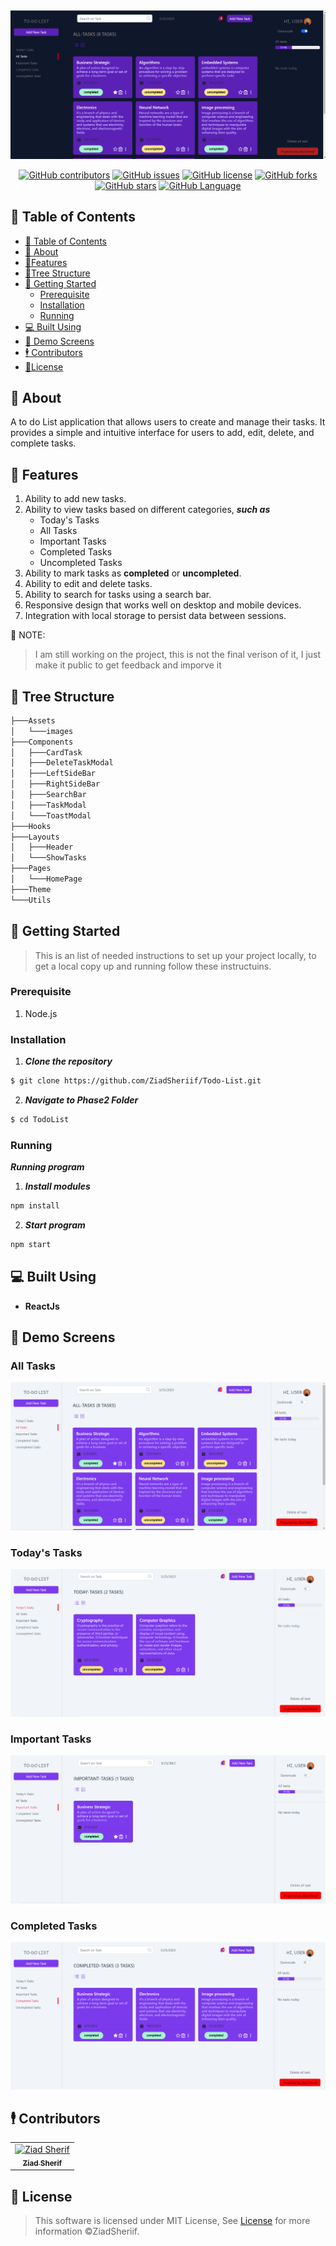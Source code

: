 <div align="center">
<img  src="screenshots/6.png">
</div>

<div align="center">

[![GitHub contributors](https://img.shields.io/github/contributors/ZiadSheriif/Todo-List)](https://github.com/ZiadSheriif/Todo-List/contributors)
[![GitHub issues](https://img.shields.io/github/issues/ZiadSheriif/Todo-List)](https://github.com/ZiadSheriif/Todo-List/issues)
[![GitHub license](https://img.shields.io/github/license/ZiadSheriif/Todo-List)](https://github.com/ZiadSheriif/Todo-List/blob/master/LICENSE)
[![GitHub forks](https://img.shields.io/github/forks/ZiadSheriif/Todo-List)](https://github.com/ZiadSheriif/Todo-List/network)
[![GitHub stars](https://img.shields.io/github/stars/ZiadSheriif/Todo-List)](https://github.com/ZiadSheriif/Todo-List/stargazers)
[![GitHub Language](https://img.shields.io/github/languages/top/ZiadSheriif/Todo-List)](https://img.shields.io/github/languages/count/ZiadSheriif/Todo-List)

</div>

## 📝 Table of Contents

- [📝 Table of Contents](#-table-of-contents)
- [📙 About ](#-about-)
- [🌠Features](#-features-)
- [🎫Tree Structure](#tree-structure)
- [🏁 Getting Started ](#-getting-started-)
  - [Prerequisite ](#prerequisite-)
  - [Installation ](#installation-)
  - [Running ](#running-)
- [💻 Built Using ](#-built-using-)
- [📸 Demo Screens ](#-demo-screens-)
- [🕴 Contributors ](#-contributors-)
- [📃License ](#-license-)

## 📙 About <a name = "about"></a>

A to do List application that allows users to create and manage their tasks. It provides a simple and intuitive interface for users to add, edit, delete, and complete tasks.


## 🌠 Features <a name= "features"></a>
1. Ability to add new tasks.
2. Ability to view tasks based on different categories, **_such as_** 
   - Today's Tasks
   - All Tasks
   - Important Tasks
   -  Completed Tasks
   -  Uncompleted Tasks
3. Ability to mark tasks as **completed** or **uncompleted**.
4. Ability to edit and delete tasks.
5. Ability to search for tasks using a search bar.
6. Responsive design that works well on desktop and mobile devices.
7. Integration with local storage to persist data between sessions.

📌 NOTE:

> I am still working on the project, this is not the final verison of it, I just make it public to get feedback and imporve it

## 🎫 Tree Structure <a name= "tree-structure"></a>

```sh
├───Assets
│   └───images
├───Components
│   ├───CardTask
│   ├───DeleteTaskModal
│   ├───LeftSideBar
│   ├───RightSideBar
│   ├───SearchBar
│   ├───TaskModal
│   └───ToastModal
├───Hooks
├───Layouts
│   ├───Header
│   └───ShowTasks
├───Pages
│   └───HomePage
├───Theme
└───Utils
```
## 🏁 Getting Started <a name = "get-started"></a>

> This is an list of needed instructions to set up your project locally, to get a local copy up and running follow these
> instructuins.

### Prerequisite <a name = "req"></a>

1. Node.js

### Installation <a name = "Install"></a>

1. **_Clone the repository_**

```sh
$ git clone https://github.com/ZiadSheriif/Todo-List.git
```

2. **_Navigate to Phase2 Folder_**

```sh
$ cd TodoList
```

### Running <a name = "running"></a>

**_Running program_**

1. **_Install modules_**

```sh
npm install 
```
2. **_Start program_**

```sh
npm start
```
## 💻 Built Using <a name = "tech"></a>

- **ReactJs**

## 📸 Demo Screens <a name = "screens"></a>

<div align="center">
<h3 align='left'>All Tasks</h3>
   <img src="screenshots/1.png">
<h3 align='left'>Today's Tasks</h3>
   <img src="screenshots/2.png">

<h3 align='left'>Important Tasks</h3>
<img src="screenshots/3.png"></a>
<h3 align='left'>Completed Tasks</h3>
<img src="screenshots/4.png"></a>
</div>

## 🕴 Contributors <a name = "Contributors"></a>

<table>
  <tr>
    <td align="center">
    <a href="https://github.com/ZiadSheriif" target="_black">
    <img src="https://avatars.githubusercontent.com/u/78238570?v=4" width="150px;" alt="Ziad Sherif"/>
    <br />
    <sub><b>Ziad Sherif</b></sub></a>
    </td>
    
    
  </tr>
 </table>

## 📃 License <a name = "license"></a>

> This software is licensed under MIT License, See [License](https://github.com/ZiadSheriif/Todo-List/blob/main/LICENSE) for more information ©ZiadSheriif.

